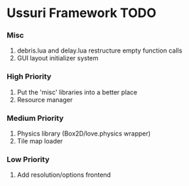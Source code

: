 # Ussuri Framework **TODO**

>
### Misc
1. debris.lua and delay.lua restructure empty function calls
2. GUI layout initializer system

>
### High Priority
1. Put the 'misc' libraries into a better place
2. Resource manager

>
### Medium Priority
1. Physics library (Box2D/love.physics wrapper)
2. Tile map loader

>
### Low Priority
1. Add resolution/options frontend
